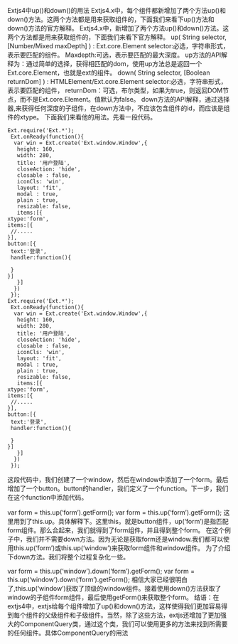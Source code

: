  Extjs4中up()和down()的用法
Extjs4.x中，每个组件都新增加了两个方法up()和down()方法。这两个方法都是用来获取组件的，下面我们来看下up()方法和down()方法的官方解释。
Extjs4.x中，新增加了两个方法up()和down()方法。这两个方法都是用来获取组件的，下面我们来看下官方解释。
up( String selector, [Number/Mixed maxDepth] ) : Ext.core.Element
selector:必选，字符串形式，表示要匹配的组件。
Maxdepth:可选，表示要匹配的最大深度。
up方法的API解释为：通过简单的选择，获得相匹配的dom，使用up方法总是返回一个Ext.core.Element，也就是ext的组件。
down( String selector, [Boolean returnDom] ) : HTMLElement/Ext.core.Element
selector:必选，字符串形式，表示要匹配的组件，
returnDom：可选，布尔类型，如果为true，则返回DOM节点，而不是Ext.core.Element。值默认为false。
down方法的API解释，通过选择器,来获得任何深度的子组件，在down方法中，不应该包含组件的id，而应该是组件的xtype。
下面我们来看他的用法。先看一段代码。
     
    Ext.require('Ext.*');
     Ext.onReady(function(){
      var win = Ext.create('Ext.window.Window',{
       height: 160,
       width: 280,
       title: '用户登陆',
       closeAction: 'hide',
       closable : false, 
       iconCls: 'win',
       layout: 'fit',
       modal : true, 
       plain : true,
       resizable: false,
       items:[{
    xtype:'form',
    items:[{
     //..... 
    }],
    button:[{
     text:'登录',
     handler:function(){
      
     }
    }]
       }]
      }) 
     });
    Ext.require('Ext.*');
     Ext.onReady(function(){
      var win = Ext.create('Ext.window.Window',{
       height: 160,
       width: 280,
       title: '用户登陆',
       closeAction: 'hide',
       closable : false, 
       iconCls: 'win',
       layout: 'fit',
       modal : true, 
       plain : true,
       resizable: false,
       items:[{
    xtype:'form',
    items:[{
     //..... 
    }],
    button:[{
     text:'登录',
     handler:function(){
      
     }
    }]
       }]
      }) 
     });

这段代码中，我们创建了一个window，然后在window中添加了一个form。最后增加了一个button。button的handler，我们定义了一个function。下一步，我们在这个function中添加代码。
 
var form = this.up(‘form’).getForm();
var form = this.up(‘form’).getForm();
这里用到了this.up。具体解释下。这里this。就是button组件，up(‘form’)是指匹配form组件。那么合起来，我们就得到了form组件，并且得到整个form。
在这个例子中，我们并不需要down方法。因为无论是获取form还是window.我们都可以使用this.up(‘form’)或this.up(‘window’)来获取form组件和window组件。
为了介绍下down方法。我们将整个过程复杂化一些。
 
var form = this.up(‘window’).down(‘form’).getForm();
var form = this.up(‘window’).down(‘form’).getForm();
相信大家已经很明白了,this.up(‘window’)获取了顶级的window组件。接着使用down()方法获取了window的子组件form组件，最后使用getForm()来获取整个form。
结语：在extjs4中，extjs给每个组件增加了up()和down()方法，这样使得我们更加容易得到每个组件的父级组件和子级组件。当然，除了这些方法，extjs还增加了更加强大的ComponentQuery类，通过这个类，我们可以使用更多的方法来找到所需要的任何组件。具体ComponentQuery的用法